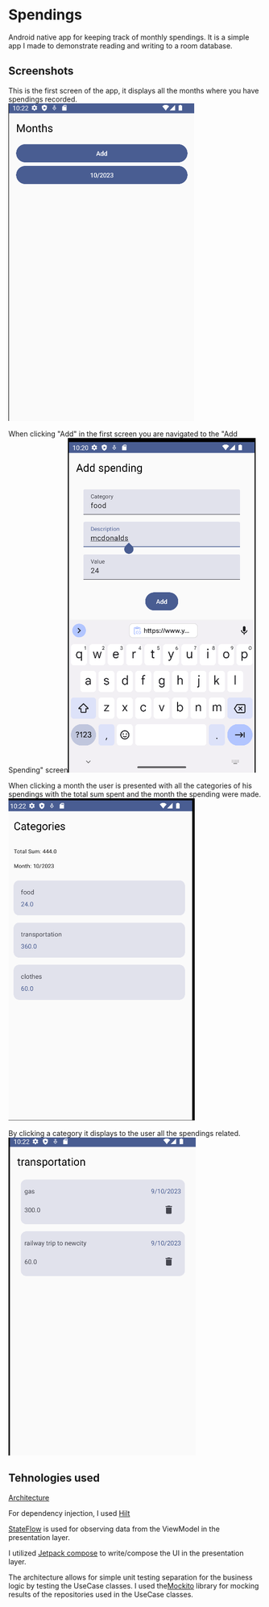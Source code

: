 
# Spendings     

Android native app for keeping track of monthly spendings. It is a simple app I made to demonstrate reading and writing to a room database.  



## Screenshots

This is the first screen of the app, it displays all the months where you have spendings recorded.
![Months](https://raw.githubusercontent.com/andreiflo94/spendings/main/screenshots/months_ss.png)


When clicking "Add" in the first screen you are navigated to the "Add Spending" screen![Add Spending Screen](https://raw.githubusercontent.com/andreiflo94/spendings/main/screenshots/add_spending_ss.png)


When clicking a month the user is presented with all the categories of his spendings with the total sum spent and the month the spending were made.
![Categories](https://raw.githubusercontent.com/andreiflo94/spendings/main/screenshots/categories_ss.png)


By clicking a category it displays to the user all the spendings related.
![Spendings](https://raw.githubusercontent.com/andreiflo94/spendings/main/screenshots/spendings_ss.png)
## Tehnologies used

[Architecture](https://medium.com/@ami0275/mvvm-clean-architecture-pattern-in-android-with-use-cases-eff7edc2ef76#:~:text=MVVM%20(Model%2DView%2DViewModel,)%20and%20data%20(Model).)

For dependency injection, I used  [Hilt](https://developer.android.com/training/dependency-injection/hilt-android)

[StateFlow](https://developer.android.com/kotlin/flow/stateflow-and-sharedflow) is used for observing data from the ViewModel in the presentation layer.

I utilized [Jetpack compose](https://developer.android.com/jetpack/compose) to write/compose the UI in the presentation layer.

The architecture allows for simple unit testing separation for the business logic by testing the UseCase classes. I used the[Mockito](https://site.mockito.org/) library for mocking results of the repositories used in the UseCase classes.
